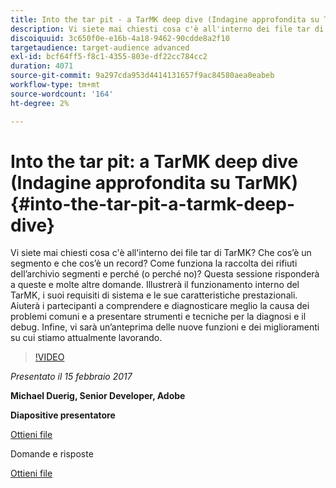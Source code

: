 ```yaml
---
title: Into the tar pit - a TarMK deep dive (Indagine approfondita su TarMK)
description: Vi siete mai chiesti cosa c'è all'interno dei file tar di TarMK? Che cos’è un segmento e che cos’è un record? Come funziona la raccolta dei rifiuti dell’archivio segmenti e perché (o perché no)? Questa sessione risponde a queste domande e molte altre.
discoiquuid: 3c650f0e-e16b-4a18-9462-90cdde8a2f10
targetaudience: target-audience advanced
exl-id: bcf64ff5-f8c1-4355-803e-df22cc784cc2
duration: 4071
source-git-commit: 9a297cda953d4414131657f9ac84580aea0eabeb
workflow-type: tm+mt
source-wordcount: '164'
ht-degree: 2%

---
```


# Into the tar pit: a TarMK deep dive (Indagine approfondita su TarMK){#into-the-tar-pit-a-tarmk-deep-dive}

Vi siete mai chiesti cosa c&#39;è all&#39;interno dei file tar di TarMK? Che cos’è un segmento e che cos’è un record? Come funziona la raccolta dei rifiuti dell’archivio segmenti e perché (o perché no)? Questa sessione risponderà a queste e molte altre domande. Illustrerà il funzionamento interno del TarMK, i suoi requisiti di sistema e le sue caratteristiche prestazionali. Aiuterà i partecipanti a comprendere e diagnosticare meglio la causa dei problemi comuni e a presentare strumenti e tecniche per la diagnosi e il debug. Infine, vi sarà un’anteprima delle nuove funzioni e dei miglioramenti su cui stiamo attualmente lavorando.

>[!VIDEO](https://video.tv.adobe.com/v/19138/?quality=9)

*Presentato il 15 febbraio 2017*

**Michael Duerig, Senior Developer, Adobe**

**Diapositive presentatore**

[Ottieni file](assets/aem-gems-tarmk-deep-dive.pptx)

Domande e risposte

[Ottieni file](assets/aem-gems-qandas-tarmk-deep-dive.pdf)
<!--
[Get back to the Overview](https://helpx.adobe.com/experience-manager/kt/eseminars/gems/aem-index.html)
-->
